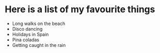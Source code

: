 # Here is a list of my favourite things
- Long walks on the beach
- Disco dancing
- Holidays in Spain
- Pina coladas
- Getting caught in the rain
